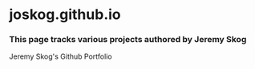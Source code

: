 # joskog.github.io

### This page tracks various projects authored by Jeremy Skog

Jeremy Skog's Github Portfolio
